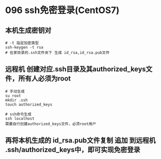 # 096 ssh免密登录(CentOS7)

## 本机生成密钥对
```
# -t 指定加密类型
ssh-keygen -t rsa
# 在家目录的.ssh文件夹下 生成 id_rsa,id_rsa.pub文件
```

## 远程机 创建对应.ssh目录及其authorized_keys文件，所有人必须为root
```
# 手动生成
su root
mkdir .ssh
touch authorized_keys

# ssh命令生成
ssh localhost
需要自行创建authorized_keys文件，必须root用户
```
## 再将本机生成的 id_rsa.pub文件复制 追加 到远程机 .ssh/authorized_keys中，即可实现免密登录

